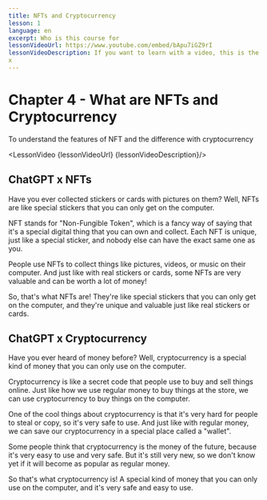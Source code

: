 ```yaml
---
title: NFTs and Cryptocurrency
lesson: 1
language: en
excerpt: Who is this course for
lessonVideoUrl: https://www.youtube.com/embed/bApu7iGZ9rI  
lessonVideoDescription: If you want to learn with a video, this is the way to do it.
x
---
```


<script>
  import LessonVideo from '$lib/components/atoms/LessonVideo.svelte';   
</script>

# Chapter 4 - What are NFTs and Cryptocurrency

To understand the features of NFT and the difference with cryptocurrency

<LessonVideo {lessonVideoUrl} {lessonVideoDescription}/>

## ChatGPT x NFTs

Have you ever collected stickers or cards with pictures on them? Well, NFTs are
like special stickers that you can only get on the computer.

NFT stands for "Non-Fungible Token", which is a fancy way of saying that it's a
special digital thing that you can own and collect. Each NFT is unique, just like a
special sticker, and nobody else can have the exact same one as you.

People use NFTs to collect things like pictures, videos, or music on their
computer. And just like with real stickers or cards, some NFTs are very valuable
and can be worth a lot of money!

So, that's what NFTs are! They're like special stickers that you can only get on the
computer, and they're unique and valuable just like real stickers or cards.

## ChatGPT x Cryptocurrency

Have you ever heard of money before? Well, cryptocurrency is a special kind of
money that you can only use on the computer.

Cryptocurrency is like a secret code that people use to buy and sell things online.
Just like how we use regular money to buy things at the store, we can use
cryptocurrency to buy things on the computer.

One of the cool things about cryptocurrency is that it's very hard for people to
steal or copy, so it's very safe to use. And just like with regular money, we can
save our cryptocurrency in a special place called a "wallet".

Some people think that cryptocurrency is the money of the future, because it's
very easy to use and very safe. But it's still very new, so we don't know yet if it
will become as popular as regular money.

So that's what cryptocurrency is! A special kind of money that you can only use on
the computer, and it's very safe and easy to use.
